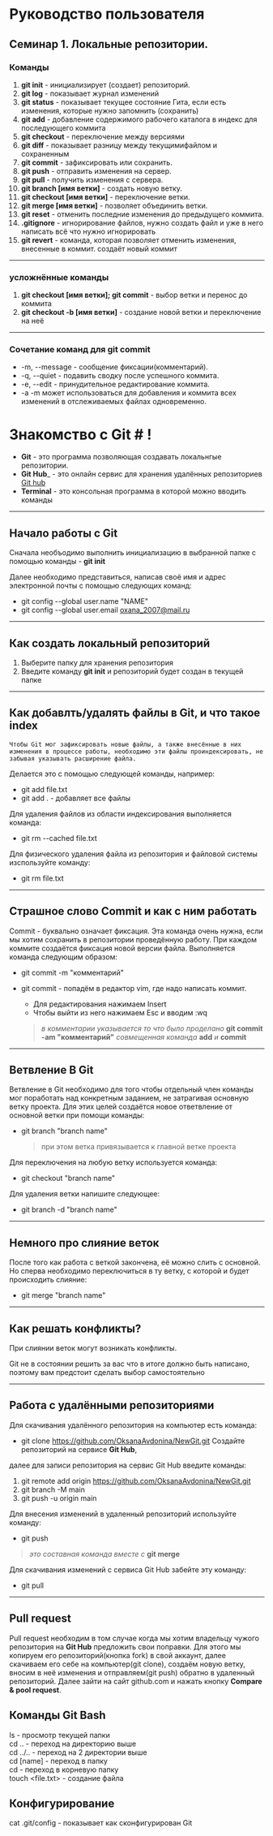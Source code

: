 # Руководство пользователя
## Семинар 1. Локальные репозитории.
### Команды
1. **git init** - инициализирует (создает) репозиторий.
2. **git log** - показывает журнал изменений
3. **git status** - показывает текущее состояние Гита, если есть изменения, которые нужно запомнить (сохранить)
4.  **git add** - добавление содержимого рабочего каталога в индекс для последующего коммита
5. **git checkout** - переключение между версиями
6. **git diff** - показывает разницу между текущимифайлом и сохраненным
7. **git commit** - зафиксировать или сохранить.
8. **git push** - отправить изменения на сервер.
9. **git pull** - получить изменения с сервера.
10. **git branch [имя ветки]** - создать новую ветку.
11. **git checkout [имя ветки]** - переключение ветки.
12. **git merge [имя ветки]** - позволяет объединить ветки.
13. **git reset** - отменить последние изменения до предыдущего коммита.
14. **.gitignore** - игнорирование файлов, нужно создать файл и уже в него написать всё что нужно игнорировать
15. **git revert** - команда, которая позволяет отменить изменения, внесенные в коммит. создаёт новый коммит

***
### усложнённые команды
1. **git checkout [имя ветки]; git commit** - выбор ветки и перенос до коммита
2. **git checkout -b [имя ветки]** - создание новой ветки и переключение на неё

***
### Сочетание команд для git commit
* -m, --message <message> - сообщение фиксации(комментарий).
* -q, --quiet - подавить сводку  после успешного коммита.
* -e, --edit - принудительное редактирование коммита.
* -a -m  может использоваться для добавления и коммита всех изменений в отслеживаемых файлах одновременно.

# Знакомство с Git # !

+ __Git__ - это программа позволяющая создавать локальнгые репозитории.
+ __Git Hub___ - это онлайн сервис для хранения удалённых репозиториев
[Git hub](https://github.com/ "перейти на страницу")
+ __Terminal__ - это консольная программа в которой можно вводить команды

***

## Начало работы с Git

Сначала необъодимо выполнить инициализацию в выбранной папке с помощью команды - **git init**

Далее необходимо представиться, написав своё имя и адрес электронной почты с помощью следующих команд:

+ git config --global user.name "NAME"
+ git config --global user.email oxana_2007@mail.ru

***

## Как создать локальный репозиторий

1. Выберите папку для хранения репозитория
2. Введите команду **git init** и репозиторий будет создан в текущей папке

***

## Как добавлть/удалять файлы в Git, и что такое index

    Чтобы Git мог зафиксировать новые файлы, а также внесённые в них изменения в процессе работы, необходимо эти файлы проиндексировать, не забывая указывать расширение файла.

Делается это с помощью следующей команды, например:
+ git add file.txt
+ git add . - добавляет все файлы

Для удаления файлов из области индексирования выполняется команда:
+ git rm --cached file.txt

Для физического удаления файла из репозитория и файловой системы изспользуйте команду:

+ git rm file.txt

***

## Страшное слово Commit и как с ним работать

Commit - буквально означает фиксация. Эта команда очень нужна, если мы хотим сохранить в репозитории проведённую работу. При каждом коммите создаётся фиксация новой версии файла. Выполняется команда следующим образом:

+ git commit -m "комментарий"
+ git commit - попадём в редактор vim, где надо написать коммит.

    - Для редактирования нажимаем Insert
    - Чтобы выйти из него нажимаем Esc и вводим :wq
    >*в комментарии указывается то что было проделано*
    >__git commit -am "комментарий"__ *совмещенная команда* __add__ *и* __commit__

***

## Ветвление В Git

Ветвление в Git необходимо для того чтобы отдельный член команды мог поработать над конкретным заданием, не затрагивая основную ветку проекта. Для этих целей создаётся новое ответвление от основной ветки при помощи команды:

+ git branch "branch name"

    >при этом ветка привязывается к главной ветке проекта

Для переключения на любую ветку используется команда:
+ git checkout "branch name"

Для удаления ветки напишите следующее:
+ git branch -d "branch name"

***

## Немного про слияние веток

После того как работа с веткой закончена, её можно слить с основной.
Но сперва необходимо переключиться в ту ветку, с которой и будет происходить слияние:

+ git merge "branch name"

***

## Как решать конфликты?

При слиянии веток могут возникать конфликты.

Git не в состоянии решить за вас что в итоге должно быть написано, поэтому вам предстоит сделать выбор самостоятельно
 
***

## Работа с удалёнными репозиториями
Для скачивания удалённого репозитория на компьютер есть команда:

+ git clone https://github.com/OksanaAvdonina/NewGit.git
Создайте репозиторий на сервисе __Git Hub__,

 далее
для записи репозитория на сервис Git Hub введите команды:

1. git remote add origin https://github.com/OksanaAvdonina/NewGit.git
2. git branch -M main
3. git push -u origin main

Для внесения изменений в удаленный репозиторий используйте команду:

+ git push
> *это составная команда вместе с* __git merge__

Для скачивания изменений с сервиса Git Hub забейте эту команду:

+ git pull

***

## Pull request

Pull request необходим в том случае когда мы хотим владельцу чужого репозитория на __Git Hub__ предложить свои поправки. Для этого мы копируем его репозиторий(кнопка fork) в свой аккаунт, далее скачиваем его себе на компьютер(git clone), создаём новую ветку, вносим в неё изменения и отправляем(git push) обратно в удаленный репозиторий. Далее зайти на сайт github.com и нажать кнопку __Compare & pool request__.

## Команды Git Bash

ls - просмотр текущей папки\
cd .. - переход на директорию выше\
cd ../.. - переход на 2 директории выше\
cd [name] - переход в папку <name>\
cd - переход в корневую папку\
touch <file.txt> - создание файла

## Конфигурирование

cat .git/config - показывает как сконфигурирован Git
